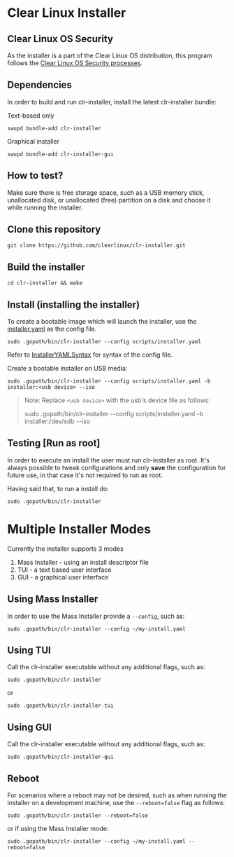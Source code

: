 # Clear Linux Installer

## Clear Linux OS Security
As the installer is a part of the Clear Linux OS distribution, this program follows the [Clear Linux OS Security processes](https://clearlinux.org/documentation/clear-linux/concepts/security).

## Dependencies
In order to build and run clr-installer, install the latest clr-installer bundle:

Text-based only
```
swupd bundle-add clr-installer
```

Graphical installer
```
swupd bundle-add clr-installer-gui
```

## How to test?
Make sure there is free storage space, such as a USB memory stick, unallocated disk, or unallocated (free) partition on a disk and choose it while running the installer.

## Clone this repository

```
git clone https://github.com/clearlinux/clr-installer.git
```

## Build the installer

```
cd clr-installer && make
```

## Install (installing the installer)

To create a bootable image which will launch the installer, use the [installer.yaml](../master/scripts/installer.yaml) as the config file.
```
sudo .gopath/bin/clr-installer --config scripts/installer.yaml
```
Refer to [InstallerYAMLSyntax](../master/scripts/InstallerYAMLSyntax.md) for syntax of the config file.

Create a bootable installer on USB media:
```
sudo .gopath/bin/clr-installer --config scripts/installer.yaml -b installer:<usb device> --iso
```

> Note: Replace ```<usb device>``` with the usb's device file as follows:
>
> sudo .gopath/bin/clr-installer --config scripts/installer.yaml -b installer:/dev/sdb --iso
>

## Testing [Run as root]

In order to execute an install the user must run clr-installer as root. It's always possible to tweak configurations and only __save__ the configuration for future use, in that case it's not required to run as root.

Having said that, to run a install do:

```
sudo .gopath/bin/clr-installer
```

# Multiple Installer Modes
Currently the installer supports 3 modes
1. Mass Installer - using an install descriptor file
2. TUI - a text based user interface
3. GUI - a graphical user interface

## Using Mass Installer
In order to use the Mass Installer provide a ```--config```, such as:

```
sudo .gopath/bin/clr-installer --config ~/my-install.yaml
```

## Using TUI
Call the clr-installer executable without any additional flags, such as:

```
sudo .gopath/bin/clr-installer
```
or
```
sudo .gopath/bin/clr-installer-tui
```


## Using GUI
Call the clr-installer executable without any additional flags, such as:

```
sudo .gopath/bin/clr-installer-gui
```

## Reboot
For scenarios where a reboot may not be desired, such as when running the installer on a development machine, use the ```--reboot=false``` flag as follows:

```
sudo .gopath/bin/clr-installer --reboot=false
```

or if using the Mass Installer mode:

```
sudo .gopath/bin/clr-installer --config ~/my-install.yaml --reboot=false
```


